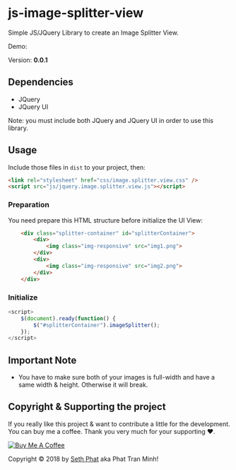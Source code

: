 # js-image-splitter-view
Simple JS/JQuery Library to create an Image Splitter View.

Demo: 


Version: **0.0.1**

## Dependencies
- JQuery
- JQuery UI

Note: you must include both JQuery and JQuery UI in order to use this library.

## Usage
Include those files in `dist` to your project, then:
```html
<link rel="stylesheet" href="css/image.splitter.view.css" />
<script src="js/jquery.image.splitter.view.js"></script>
```

### Preparation
You need prepare this HTML structure before initialize the UI View:
```html
    <div class="splitter-container" id="splitterContainer">
        <div>
            <img class="img-responsive" src="img1.png">
        </div>
        <div>
            <img class="img-responsive" src="img2.png">
        </div>
    </div>
```

### Initialize
```javascript
<script>
	$(document).ready(function() {
		$("#splitterContainer").imageSplitter();
	});
</script>
```

## Important Note
- You have to make sure both of your images is full-width and have a same width & height. Otherwise it will break.

## Copyright & Supporting the project
If you really like this project & want to contribute a little for the development. You can buy me a coffee. Thank you very much for your supporting ♥.

<a href="https://www.buymeacoffee.com/xKOM9NB8p" target="_blank"><img src="https://www.buymeacoffee.com/assets/img/custom_images/orange_img.png" alt="Buy Me A Coffee" style="height: auto !important;width: auto !important;" ></a>

Copyright &copy; 2018 by [Seth Phat](https://sethphat.com) aka Phat Tran Minh!